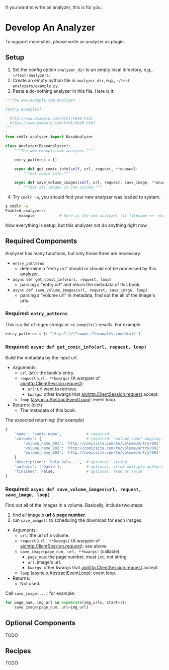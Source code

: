 If you want to write an analyzer, this is for you.

# Develop An Analyzer

To support more sites, please write an analyzer as plugin.



## Setup

1. Set the config option `analyzer_dir` to an empty local directory, e.g., `~/test-analyzers`.
2. Create an empty python file in `analyzer_dir`, e.g., `~/test-analyzers/example.py`.
3. Paste a do-nothing analyzer in this file. Here is it:

```python
"""The www.example.com analyzer.

[Entry examples]

- http://www.example.com/html/5640.html
- https://www.exmaple.com/html/5640.html
"""

from cmdlr.analyzer import BaseAnalyzer

class Analyzer(BaseAnalyzer):
    """The www.example.com analyzer."""

    entry_patterns = []

    async def get_comic_info(self, url, request, **unused):
        """Get comic info."""

    async def save_volume_images(self, url, request, save_image, **unused):
        """Get all images in one volume."""
```



4. Try `cmdlr -a`, you should find your new analyzer was loaded to system.

```sh
$ cmdlr -a
Enabled analyzers:
    - example           # here is the new analyzer (if filename == `example.py`)
```



Now everything is setup, but this analyzer not do anything right now.



## Required Components

Analyzer has many functions, but only those three are necessary.

- `entry_patterns`
    - determine a "entry url" should or should not be processed by this analyzer.
- `async def get_comic_info(url, request, loop)`
    - parsing a "entry url" and return the metadata of this book.
- `async def save_volume_images(url, request, save_image, loop)`
    - parsing a "volume url" in metadata, find out the all of the image's urls.



### Required: `entry_patterns`

This is a list of regex strings or `re.compile()` results. For example:

```python
entry_patterns = [r'^https?://(?:www\.)?example\.com/html/']
```



### Required: `async def get_comic_info(url, request, loop)`

Build the metadata by the input url.

- Arguments:
    - `url` (str): the book's entry.
    - `request(url, **kwargs)` (A warpper of [aiohttp.ClientSession.request]):
        - `url`: url want to retrieve.
        - `kwargs`: other kwargs that [aiohttp.ClientSession.request] accept.
    - `loop` ([asyncio.AbstractEventLoop]): event loop.
- Returns: (dict)
    - The metadata of this book.

The expected returning: (for example)

```python
{
    'name': 'comic name',           # required
    'volumes': {                    # required: "volume name" mapping to "volume url"
        'volume_name_001': 'http://comicsite.com/to/volume/entry/001'
        'volume_name_002': 'http://comicsite.com/to/volume/entry/002'
        'volume_name_003': 'http://comicsite.com/to/volume/entry/003'
    }
    'description': 'bala bala...',  # optional: string
    'authors': ['David'],           # optional: allow multiple authors
    'finished': False,              # optional: True or False
}
```


[asyncio.AbstractEventLoop]: https://docs.python.org/3/library/asyncio-eventloop.html?highlight=run_in_executor#asyncio.AbstractEventLoop
[aiohttp.ClientSession.request]: https://aiohttp.readthedocs.io/en/stable/client_reference.html#aiohttp.ClientSession.request



### Required: `async def save_volume_images(url, request, save_image, loop)`

Find out all of the images in a volume. Basically, include two steps:

1. find all image's **url** &  **page number**.
2. run `save_image()` to scheduling the download for each images.

- Arguments:
    - `url`: the url of a volume.
    - `request(url, **kwargs)` (A warpper of [aiohttp.ClientSession.request]): see above
    - `save_image(page_num, url, **kwargs)` (callable):
        - `page_num`: the page number, must `int`, not string.
        - `url`: image's url.
        - `kwargs`: other kwargs that [aiohttp.ClientSession.request] accept.
    - `loop` ([asyncio.AbstractEventLoop]): event loop.
- Returns:
    - Not used.

Call `save_image(...)` for example:

```python
for page_num, img_url in enumerate(img_urls, start=1):
    save_image(page_num, url=img_url)
```



## Optional Components

TODO



## Recipes

TODO

